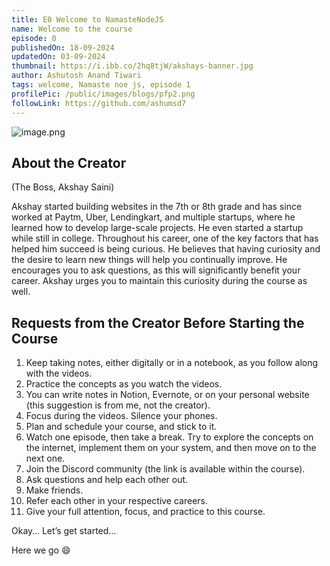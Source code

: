 ```yaml
---
title: E0 Welcome to NamasteNodeJS
name: Welcome to the course
episode: 0
publishedOn: 18-09-2024
updatedOn: 03-09-2024
thumbnail: https://i.ibb.co/2hq8tjW/akshays-banner.jpg
author: Ashutosh Anand Tiwari
tags: welcome, Namaste noe js, episode 1
profilePic: /public/images/blogs/pfp2.png
followLink: https://github.com/ashumsd7
---
```


![image.png](https://i.ibb.co/2hq8tjW/akshays-banner.jpg)

## About the Creator 
(The Boss, Akshay Saini)

Akshay started building websites in the 7th or 8th grade and has since worked at Paytm, Uber, Lendingkart, and multiple startups, where he learned how to develop large-scale projects. He even started a startup while still in college. Throughout his career, one of the key factors that has helped him succeed is being curious. He believes that having curiosity and the desire to learn new things will help you continually improve. He encourages you to ask questions, as this will significantly benefit your career. Akshay urges you to maintain this curiosity during the course as well.

## Requests from the Creator Before Starting the Course

1. Keep taking notes, either digitally or in a notebook, as you follow along with the videos.
2. Practice the concepts as you watch the videos.
3. You can write notes in Notion, Evernote, or on your personal website (this suggestion is from me, not the creator).
4. Focus during the videos. Silence your phones.
5. Plan and schedule your course, and stick to it.
6. Watch one episode, then take a break. Try to explore the concepts on the internet, implement them on your system, and then move on to the next one.
7. Join the Discord community (the link is available within the course).
8. Ask questions and help each other out.
9. Make friends.
10. Refer each other in your respective careers.
11. Give your full attention, focus, and practice to this course.

Okay… Let’s get started…

Here we go 😄

